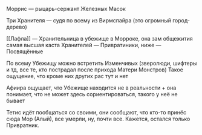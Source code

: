 Моррис — рыцарь-сержант Железных Масок

Три Хранителя — судя по всему из Вирмспайра (это огромный город-дерево)

[[Лафла]] — Хранительница в убежище в Морроке, она зам общежития
самая высшая каста Хранителей — Привратиники, ниже — Посвящённые

По всему Убежищу можно встретить Изменчивых (зверолюди, шифтеры и тд, все те, кто пострадал после прихода Матери Монстров)
Такое ощущение, что кроме них других рас тут и нет

Афиира ощущает, что Убежище находится не в реальности + она понимает, что не может здесь сориентироваться, такого у неё не бывает

Тетис идёт пообщаться со своими, они сообщают, что кто-то принёс сюда Мор (Алый), все умерли, ну, почти все. 
Кажется, остался только Привратник.




